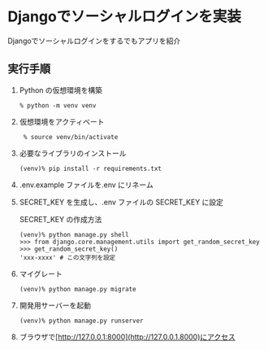 # Djangoでソーシャルログインを実装

Djangoでソーシャルログインをするでもアプリを紹介

## 実行手順

1. Python の仮想環境を構築

   ```
   % python -m venv venv
   ```

2. 仮想環境をアクティベート

   ```
    % source venv/bin/activate
   ```

3. 必要なライブラリのインストール

   ```
   (venv)% pip install -r requirements.txt
   ```

4. .env.example ファイルを.env にリネーム
5. SECRET_KEY を生成し、.env ファイルの SECRET_KEY に設定

   SECRET_KEY の作成方法

   ```
   (venv)% python manage.py shell
   >>> from django.core.management.utils import get_random_secret_key
   >>> get_random_secret_key()
   'xxx-xxxx' # この文字列を設定
   ```

6. マイグレート

   ```
   (venv)% python manage.py migrate
   ```

7. 開発用サーバーを起動

   ```
   (venv)% python manage.py runserver
   ```

8. ブラウザで[http://127.0.0.1:8000](http://127.0.0.1.8000)にアクセス